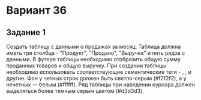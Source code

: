 # Вариант 36
## Задание 1

Создать таблицу с данными о продажах за месяц. Таблица должна 
иметь три столбца - "Продукт", "Продано", "Выручка" и пять рядов с данными. 
В футере таблицы необходимо отобразить общую сумму проданных товаров и 
общую выручку. При создании таблицы необходимо использовать соответствующие
семантические теги - <thead>, <tbody>, <tfoot> и другие. Фон 
у четных строк должен быть светло-серым (#f2f2f2), а у нечетных — белым 
(#ffffff). Ряд таблицы при наведении курсора должен выделяться более темным 
серым цветом (#d3d3d3).